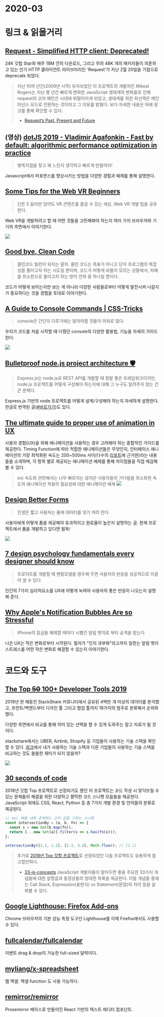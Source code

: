 # 2020-03 

# 링크 & 읽을거리

## [Request - Simplified HTTP client: Deprecated!](https://github.com/request/request#deprecated)
24K 깃헙 Star와 매주 18M 건의 다운로드, 그리고 무려 48K 개의 패키지들이 의존하고 있는 인기 HTTP 클라이언트 라이브러리인 'Request'가 지난 2월 20일을 기점으로 deprecate 되었다. 

> 지난 10여 년간(2009년 시작) 유지되었던 이 프로젝트의 개발자인 Mikeal Rogers는 지난 몇 년간 빠르게 변화한 JavaScript 생태계의 변화들로 인해 request의 코어 패턴은 시대에 뒤떨어지게 되었고, 생태계를 위한 최선책은 메인터넌스 모드로 전환하는 것이라고 그 이유를 밝혔다. 보다 자세한 내용은 아래 링크를 통해 확인할 수 있다.
> - [Request’s Past, Present and Future](https://github.com/request/request/issues/3142)


## (영상) [dotJS 2019 - Vladimir Agafonkin - Fast by default: algorithmic performance optimization in practice](https://www.youtube.com/watch?v=bwA9i6wjfhw)

> 병목지점을 찾고 왜 느린지 생각하고 빠르게 만들어라!

Javascript에서 퍼포먼스를 향상시키는 방법을 다양한 경험과 예제를 통해 설명한다.

## [Some Tips for the Web VR Beginners](https://medium.com/naver-fe-platform/some-tips-for-the-web-vr-beginners-ee12002f36bf)


> 단돈 5 달러만 있어도 VR 콘텐츠를 즐길 수 있는 세상, Web VR 개발 팁을 공유한다.

Web VR을 개발하려고 할 때 어떤 것들을 고민해봐야 하는지 여러 가지 브라우저와 기기의 측면에서 이야기한다.

<img src="https://miro.medium.com/max/903/1*S34s657idNJXe_MhAfCsSA.jpeg" />

## [Good bye, Clean Code](https://overreacted.io/goodbye-clean-code/)

> 클린코드 빌런이 되지는 말자. 클린 코드는 목표가 아니고 단지 프로그램의 복잡성을 줄이고자 하는 시도일 뿐이며, 코드가 어떻게 바뀔지 모르는 상황에서, 피해를 최소한으로 줄이고자 하는 방어 전략 중 하나일 뿐이다.

코드가 어떻게 보이는지만 보는 게 아니라 다양한 사람들로부터 어떻게 발전시켜 나갈지가 중요하다는 것을 경험을 토대로 이야기한다.

## [A Guide to Console Commands | CSS-Tricks](https://css-tricks.com/a-guide-to-console-commands/)

> console은 간단히 다루기에는 알아야할 것들이 의외로 많다.

우리가 코드를 처음 시작할 때 다뤘던 console의 다양한 활용법, 기능을 자세히 가이드한다. 

<img src="https://i0.wp.com/css-tricks.com/wp-content/uploads/2020/02/console-commands.png?fit=1200%2C600&ssl=1" />

## [Bulletproof node.js project architecture 🛡️](https://softwareontheroad.com/ideal-nodejs-project-structure/)

> Express.js는 node.js로 REST API를 개발할 때 정말 좋은 프레임워크이지만, node.js 프로젝트를 어떻게 구성해야 하는지에 대해 그 누구도 알려주지 않는 건 큰 문제다.

Express.js 기반의 node 프로젝트를 어떻게 설계/구성해야 하는지 자세하게 설명한다. 한글로 번역된 글([#바로가기](https://velog.io/@hopsprings2/%EA%B2%AC%EA%B3%A0%ED%95%9C-node.js-%ED%94%84%EB%A1%9C%EC%A0%9D%ED%8A%B8-%EC%95%84%ED%82%A4%ED%85%8D%EC%B3%90-%EC%84%A4%EA%B3%84%ED%95%98%EA%B8%B0))도 있다.

## [The ultimate guide to proper use of animation in UX](https://uxdesign.cc/the-ultimate-guide-to-proper-use-of-animation-in-ux-10bd98614fa9)

사용자 경험(UX)을 위해 애니메이션을 사용하는 경우 고려해야 하는 종합적인 가이드를 제공한다. Timing Function에 따라 적합한 애니메이션들은 무엇인지, 인터페이스 애니메이션의 가장 최적화된 속도는 200~500ms 사이(다수의 [리포트](https://valhead.com/2016/05/05/how-fast-should-your-ui-animations-be/)에 근거한)라는 내용들을 소개하며, 각 항목 별로 제공되는 애니메이션 예제를 통해 차이점들을 직접 체감해 볼 수 있다.

> ex) 속도와 관련해서는 너무 빠르지는 않지만 사용자들의 기다림을 최소화한 속도의 애니메이션 적용의 필요성에 대한 애니메이션 예제
![](https://miro.medium.com/max/3840/1*SYWUDqw9jPF4Q--MWqisVg.gif)

## [Design Better Forms](https://uxdesign.cc/design-better-forms-96fadca0f49c)

> 인생은 짧고 사용자는 폼에 데이터를 넣기 꺼려 한다.

사용자에게 어떻게 폼을 제공해야 효과적이고 완료율이 높은지 설명하는 글. 현재 프로젝트에서 폼을 개발하고 있다면 필독!

<img src="https://miro.medium.com/max/2775/1*l4VyOkEhRgtnxf1mMTL1EQ.png" />

## [7 design psychology fundamentals every designer should know](https://uxdesign.cc/7-design-psychologies-every-designer-should-know-d01a1becd961)

> 프로덕트를 개발할 때 멘탈모델을 염두해 두면 사용자의 반응을 성공적으로 이끌어 낼 수 있다.

인간의 7가지 심리적요소를 UX에 어떻게 녹여야 사용자의 좋은 반응이 나오는지 설명해 준다.

## [Why Apple's Notification Bubbles Are so Stressful](https://onezero.medium.com/why-apples-notification-bubbles-are-so-stressful-65a544e51f10)

> iPhone의 잠금을 해제할 때마다 시뻘건 알림 벳지로 부터 공격을 받는다.

나은 UX는 작은 변화로부터 시작된다. 필자가 "인지 과부화"라고까지 일컫는 알림 벳지 스트레스를 어떤 작은 변화로 해결할 수 있는지 이야기한다.

# 코드와 도구

## [The Top ~~50~~ 100+ Developer Tools 2019](https://stackshare.io/posts/top-developer-tools-2019)
2019년 한 해동안 StackShare 커뮤니티에서 공유된 4백만 개 이상의 데이터를 분석했고, 프런트/백엔드부터 디자인 툴 그리고 협업 툴까지 18가지의 범주로 분류해서 순위화했다.

다양한 측면에서 비교를 통해 의미 있는 선택을 할 수 있게 도와주는 참고 자료가 될 것이다. 

stackshare에서는 UBER, Airbnb, Shopify 등 기업들이 사용하는 기술 스택을 확인할 수 있다. [링크](https://stackshare.io/stacks)에서 내가 사용하는 기술 스택과 다른 기업들이 사용하는 기술 스택을 비교하는 것도 쏠쏠한 재미가 되지 않을까?

<img src="https://img.stackshare.io/featured_posts/stackshare-top-50-developer-tools-awards-2019.png" />

## [30 seconds of code](https://www.30secondsofcode.org/)
2018년 깃헙 Top 프로젝트로 선정되기도 했던 이 프로젝트는 코드 작성 시 맞닥뜨릴 수 있는 문제들의 해결을 위한 다양하고 짤막한 코드 스니펫 모음들을 제공한다. JavaScript 외에도 CSS, React, Python 등 총 7가지 개발 환경 및 언어들의 분류로 제공된다.

```js
// ex) 배열 내에 존재하는 교차 값을 구하는 스니펫
const intersectionBy = (a, b, fn) => {
  const s = new Set(b.map(fn));
  return [...new Set(a)].filter(x => s.has(fn(x)));
};

intersectionBy([2.1, 1.2], [2.3, 3.4], Math.floor); // [2.1]
```

> 추가로 [2018년 Top 깃헙 프로젝트](https://github.blog/2018-12-13-new-open-source-projects/#top-projects-of-2018)로 선정되었던 다음 프로젝트도 유용하게 참고할만하다.
> - [33-js-concepts](https://github.com/leonardomso/33-js-concepts)
>   JavaScript 개발자들이 알아두면 좋을 주요한 33가지 개념들에 대한 설명글과 동영상들의 방대한 목록을 제공한다.  이들 개념들 중에는 Call Stack, Expression(표현식) vs Statement(문장)의 차이 등을 살펴볼 수 있다.

## [Google Lighthouse: Firefox Add-ons](https://addons.mozilla.org/en-US/firefox/addon/google-lighthouse/)

Chrome 브라우저의 기본 성능 측정 도구인 Lighthouse를 이제 Firefox에서도 사용할 수 있다.

## [fullcalendar/fullcalendar](https://github.com/fullcalendar/fullcalendar)

이벤트 drag & drop이 가능한 full-sized 달력이다.

## [myliang/x-spreadsheet](https://github.com/myliang/x-spreadsheet)

웹 엑셀. 엑셀 function 도 사용 가능하다.

## [remirror/remirror](https://github.com/remirror/remirror)

Prosemirror 베이스로 만들어진 React 기반의 텍스트 에디터 컴포넌트.